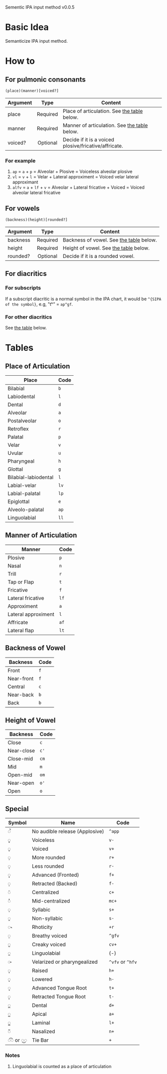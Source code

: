 Sementic IPA input method v0.0.5

# Basic Idea
Semanticize IPA input method.

# How to

## For pulmonic consonants

`(place)(manner)[voiced?]`

| Argument | Type | Content |
| -------- |:-----:| ------- |
| place    | Required | Place of articulation. See [the table](#place) below. |
| manner   | Required | Manner of articulation. See [the table](#manner) below. |
| voiced?  | Optional  | Decide if it is a voiced plosive/fricative/affricate. |

### For example

1. `ap` = `a` + `p` = Alveolar + Plosive = Voiceless alveolar plosive
2. `vl` = `v` + `l` = Velar + Lateral approximent = Voiced velar lateral approximant
3. `alfv` = `a` + `lf` + `v` = Alveolar + Lateral fricative + Voiced = Voiced alveolar lateral fricative

## For vowels

`(backness)(height)[rounded?]`

| Argument | Type | Content |
| -------- |:-----:| ------- |
| backness | Required | Backness of vowel. See [the table](#backness) below. |
| height   | Required | Height of vowel. See [the table](#height) below. |
| rounded?  | Optional  | Decide if it is a rounded vowel. |

## For diacritics

### For subscripts
If a subscript diacritic is a normal symbol in the IPA chart, it would be `^{SIPA of the symbol}`, e.g, "tʰ" = `ap^gf`.

### For other diacritics
See [the table](#special) below.

# Tables

## <span id="place">Place of Articulation</span>

| Place | Code |
| ----- | ---- |
| Bilabial | `b` |
| Labiodental | `l` |
| Dental | `d` |
| Alveolar | `a` |
| Postalveolar | `o` |
| Retroflex | `r` |
| Palatal | `p` |
| Velar | `v` |
| Uvular | `u` |
| Pharyngeal | `h` |
| Glottal | `g` |
| Bilabial-labiodental | `l` |
| Labial-velar | `lv` |
| Labial-palatal | `lp` |
| Epiglottal | `e` |
| Alveolo-palatal | `ap` |
| Linguolabial | `ll` |


## <span id="manner">Manner of Articulation</span>

| Manner | Code |
| ----- | ---- |
| Plosive | `p` |
| Nasal | `n` |
| Trill | `r` |
| Tap or Flap | `t` |
| Fricative | `f` |
| Lateral fricative | `lf` |
| Approximent | `a` |
| Lateral approximent | `l` |
| Affricate | `af` |
| Lateral flap | `lt` |

## <span id="backness">Backness of Vowel</span>

| Backness | Code |
| ----- | ---- |
| Front | `f` |
| Near-front | `f` |
| Central | `c` |
| Near-back | `b` |
| Back | `b` |

## <span id="height">Height of Vowel</span>

| Backness | Code |
| ----- | ---- |
| Close | `c` |
| Near-close | `c'` |
| Close-mid | `cm` |
| Mid | `m` |
| Open-mid | `om` |
| Near-open | `o'` |
| Open | `o` |

## <span id="special">Special</span>

| Symbol | Name | Code |
| ------ | ---- | ---- |
| ◌̚  | No audible release (Applosive) | `^app` |
| ◌̥  | Voiceless | `v-` |
| ◌̬ | Voiced | `v+` |
| ◌̹ | More rounded | `r+` |
| ◌̜ | Less rounded | `r-` |
| ◌̟ | Advanced (Fronted) | `f+` |
| ◌̠ | Retracted (Backed) | `f-` |
| ◌̈ | Centralized | `c+` |
| ◌̽ | Mid-centralized | `mc+` |
| ◌̩ | Syllabic | `s+` |
| ◌̯ | Non-syllabic | `s-` |
| ◌˞ | Rhoticity | `+r` |
| ◌̤ | Breathy voiced | `^gfv` |
| ◌̰ | Creaky voiced | `cv+` |
| ◌̼ | Linguolabial | (-) |
| ◌̴ | Velarized or pharyngealized | `^vfv` or `^hfv` |
| ◌̝ | Raised | `h+` |
| ◌̞ | Lowered | `h-` |
| ◌̘ | Advanced Tongue Root | `t+` |
| ◌̙ | Retracted Tongue Root | `t-` |
| ◌̪ | Dental | `d+` |
| ◌̺ | Apical | `a+` |
| ◌̻ | Laminal | `l+` |
| ◌̃ | Nasalized | `n+` |
| ◌͡◌ or ◌͜◌ | Tie Bar | `+` |

### Notes
  1. Linguolabial is counted as a place of articulation
